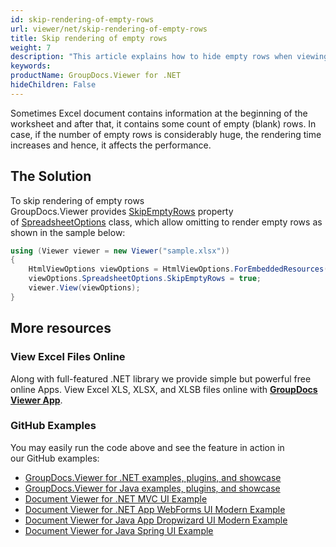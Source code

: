 ```yaml
---
id: skip-rendering-of-empty-rows
url: viewer/net/skip-rendering-of-empty-rows
title: Skip rendering of empty rows
weight: 7
description: "This article explains how to hide empty rows when viewing Spreadsheets with GroupDocs.Viewer within your .NET applications."
keywords: 
productName: GroupDocs.Viewer for .NET
hideChildren: False
---
```

Sometimes Excel document contains information at the beginning of the worksheet and after that, it contains some count of empty (blank) rows. In case, if the number of empty rows is considerably huge, the rendering time increases and hence, it affects the performance.

## The Solution

To skip rendering of empty rows GroupDocs.Viewer provides [SkipEmptyRows](https://apireference.groupdocs.com/net/viewer/groupdocs.viewer.options/spreadsheetoptions/properties/skipemptyrows) property of [SpreadsheetOptions](https://apireference.groupdocs.com/net/viewer/groupdocs.viewer.options/spreadsheetoptions) class, which allow omitting to render empty rows as shown in the sample below:

```csharp
using (Viewer viewer = new Viewer("sample.xlsx"))
{
    HtmlViewOptions viewOptions = HtmlViewOptions.ForEmbeddedResources();
    viewOptions.SpreadsheetOptions.SkipEmptyRows = true;
    viewer.View(viewOptions);
}
```

## More resources

### View Excel Files Online

Along with full-featured .NET library we provide simple but powerful free online Apps.
View Excel XLS, XLSX, and XLSB files online with **[GroupDocs Viewer App](https://products.groupdocs.app/viewer/excel)**.

### GitHub Examples

You may easily run the code above and see the feature in action in our GitHub examples:

* [GroupDocs.Viewer for .NET examples, plugins, and showcase](https://github.com/groupdocs-viewer/GroupDocs.Viewer-for-.NET)
* [GroupDocs.Viewer for Java examples, plugins, and showcase](https://github.com/groupdocs-viewer/GroupDocs.Viewer-for-Java)
* [Document Viewer for .NET MVC UI Example](https://github.com/groupdocs-viewer/GroupDocs.Viewer-for-.NET-MVC)
* [Document Viewer for .NET App WebForms UI Modern Example](https://github.com/groupdocs-viewer/GroupDocs.Viewer-for-.NET-WebForms)
* [Document Viewer for Java App Dropwizard UI Modern Example](https://github.com/groupdocs-viewer/GroupDocs.Viewer-for-Java-Dropwizard)
* [Document Viewer for Java Spring UI Example](https://github.com/groupdocs-viewer/GroupDocs.Viewer-for-Java-Spring)
